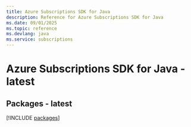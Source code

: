 ```yaml
---
title: Azure Subscriptions SDK for Java
description: Reference for Azure Subscriptions SDK for Java
ms.date: 09/01/2025
ms.topic: reference
ms.devlang: java
ms.service: subscriptions
---
```

# Azure Subscriptions SDK for Java - latest
## Packages - latest
[!INCLUDE [packages](subscriptions-index.md)]